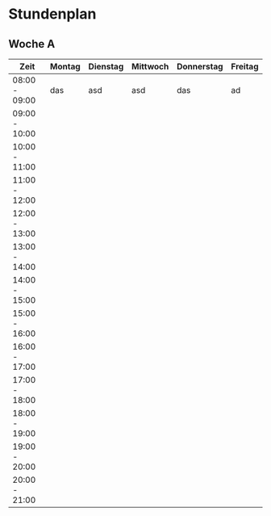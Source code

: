 # Stundenplan
## Woche A
| Zeit          | Montag    | Dienstag  | Mittwoch  | Donnerstag  | Freitag   |
|---------------|-----------|-----------|-----------|-------------|-----------|
| 08:00 - 09:00 |        das   | asd          |    asd       | das            |  ad         |
| 09:00 - 10:00 |           |           |           |             |           |
| 10:00 - 11:00 |           |           |           |             |           |
| 11:00 - 12:00 |           |           |           |             |           |
| 12:00 - 13:00 |           |           |           |             |           |
| 13:00 - 14:00 |           |           |           |             |           |
| 14:00 - 15:00 |           |           |           |             |           |
| 15:00 - 16:00 |           |           |           |             |           |
| 16:00 - 17:00 |           |           |           |             |           |
| 17:00 - 18:00 |           |           |           |             |           |
| 18:00 - 19:00 |           |           |           |             |           |
| 19:00 - 20:00 |           |           |           |             |           |
| 20:00 - 21:00 |           |           |           |             |           |

